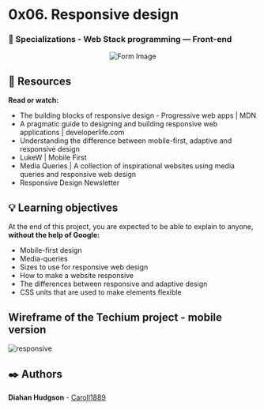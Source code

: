 # 0x06. Responsive design
### :open_file_folder: Specializations - Web Stack programming ― Front-end

<p align="center">
    <img src="https://miro.medium.com/max/3468/1*qF8LfAwUhl57g9T0BVvVdg.jpeg" alt="Form Image"><p>

## :closed_book: Resources
**Read or watch:**
* The building blocks of responsive design - Progressive web apps | MDN
* A pragmatic guide to designing and building responsive web applications | developerlife.com
* Understanding the difference between mobile-first, adaptive and responsive design
* LukeW | Mobile First
* Media Queries | A collection of inspirational websites using media queries and responsive web design
* Responsive Design Newsletter

## :bulb: Learning objectives
At the end of this project, you are expected to be able to explain to anyone, **without the help of Google:**
* Mobile-first design
* Media-queries
* Sizes to use for responsive web design
* How to make a website responsive
* The differences between responsive and adaptive design
* CSS units that are used to make elements flexible

## Wireframe of the Techium project - mobile version

![responsive](https://user-images.githubusercontent.com/51680831/90283896-a1a88e80-de36-11ea-9298-3644589f2b8c.png)

## :black_nib: Authors 
**Diahan Hudgson**  -  [Caroll1889](https://github.com/Caroll1889)
